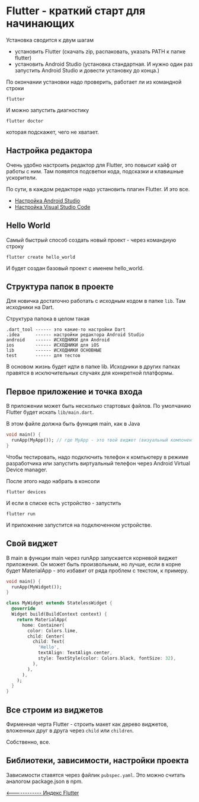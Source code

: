 # Flutter - краткий старт для начинающих

Установка сводится к двум шагам
- установить Flutter (скачать zip, распаковать, указать PATH к папке flutter)
- установить Android Studio (установка стандартная. И нужно один раз запустить Android Studio и довести установку до конца.)

По окончании установки надо проверить, работает ли из командной строки 
```
flutter
```

И можно запустить диагностику 
```
flutter doctor
```
которая подскажет, чего не хватает.

## Настройка редактора

Очень удобно настроить редактор для Flutter, это повысит кайф от работы с ним. Там появятся подсветки кода, подсказки и клавишные ускорители.

По сути, в каждом редакторе надо установить плагин Flutter. И это все. 

- [Настройка Android Studio](https://flutter.dev/docs/get-started/editor?tab=androidstudio)
- [Настройка Visual Studio Code](https://flutter.dev/docs/get-started/editor?tab=vscode)



## Hello World

Самый быстрый способ создать новый проект - через командную строку
```
flutter create hello_world
```

И будет создан базовый проект с именем hello_world.

## Структура папок в проекте

Для новичка достаточно работать с исходным кодом в папке `lib`. Там исходники на Dart.

Структура папока в целом такая
```
.dart_tool ------ это какие-то настройки Dart
.idea      ------ настройки редактора Android Studio
android    ------ ИСХОДНИКИ для Android
ios        ------ ИСХОДНИКИ для iOS
lib        ------ ИСХОДНИКИ ОСНОВНЫЕ
test       ------ для тестов
```

В основом жизнь будет идти в папке lib. Исходники в других папках правятся в исключительных случаях для конкретной платформы.

## Первое приложение и точка входа

В приложении может быть несколько стартовых файлов. По умолчанию Flutter будет искать `lib/main.dart`. 

В этом файле должна быть функция main, как в Java
```dart
void main() {
  runApp(MyApp()); // где MyApp - это твой виджет (визуальный компонент)!
}
```

Чтобы тестировать, надо подключить телефон к компьютеру в режиме разработчика или запустить виртуальный телефон через  Android Virtual Device manager. 

После этого надо набрать в консоли
```
flutter devices
```
И если в списке есть устройство - запустить 
```
flutter run 
```

И приложение запустится на подключенном устройстве.

## Свой виджет
В main в функции main через runApp запускается корневой виджет приложения. Он может быть произвольным, но лучше, если в корне будет MaterialApp - это избавит от ряда проблем с текстом, к примеру.

```dart
void main() {
  runApp(MyWidget());
}

class MyWidget extends StatelessWidget {
  @override
  Widget build(BuildContext context) {
    return MaterialApp(
      home: Container(
        color: Colors.lime,
        child: Center(
          child: Text(
            'Hello',
            textAlign: TextAlign.center,
            style: TextStyle(color: Colors.black, fontSize: 32),
          ),
        ),
      ),
    );
  }
}
```

## Все строим из виджетов
Фирменная черта Flutter - строить макет как дерево виджетов, вложенных друг в друга через `child` или `children`.

Собственно, все.



## Библиотеки, зависимости, настройки проекта

Зависимости ставятся через файлик `pubspec.yaml`. Это можно считать аналогом package.json в npm.


[<------------ Индекс Flutter ](README.md)